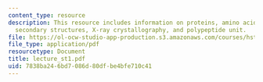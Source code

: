 ```yaml
---
content_type: resource
description: This resource includes information on proteins, amino acids, interactions,
  secondary structures, X-ray crystallography, and polypeptide unit.
file: https://ol-ocw-studio-app-production.s3.amazonaws.com/courses/hst-508-quantitative-genomics-fall-2005/7838ba246bd7086d80dfbe4bfe710c41_lecture_st1.pdf
file_type: application/pdf
resourcetype: Document
title: lecture_st1.pdf
uid: 7838ba24-6bd7-086d-80df-be4bfe710c41
---
```

